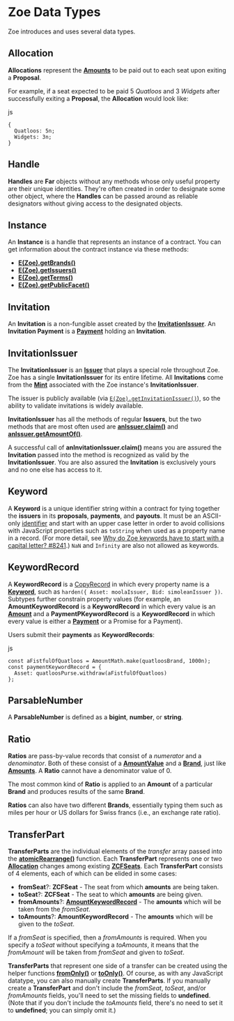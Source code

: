 

Zoe Data Types [​](#zoe-data-types)
===================================

Zoe introduces and uses several data types.

Allocation [​](#allocation)
---------------------------

**Allocations** represent the **[Amounts](/reference/ertp-api/ertp-data-types.html#amount)** to be paid out to each seat upon exiting a **Proposal**.

For example, if a seat expected to be paid 5 *Quatloos* and 3 *Widgets* after successfully exiting a **Proposal**, the **Allocation** would look like:

js
```
{
  Quatloos: 5n;
  Widgets: 3n;
}
```

Handle [​](#handle)
-------------------

**Handles** are **Far** objects without any methods whose only useful property are their unique identities. They're often created in order to designate some other object, where the **Handles** can be passed around as reliable designators without giving access to the designated objects.

Instance [​](#instance)
-----------------------

An **Instance** is a handle that represents an instance of a contract. You can get information about the contract instance via these methods:

* **[E(Zoe).getBrands()](./zoe.html#e-zoe-getbrands-instance)**
* **[E(Zoe).getIssuers()](./zoe.html#e-zoe-getissuers-instance)**
* **[E(Zoe).getTerms()](./zoe.html#e-zoe-getterms-instance)**
* **[E(Zoe).getPublicFacet()](./zoe.html#e-zoe-getpublicfacet-instance)**

Invitation [​](#invitation)
---------------------------

An **Invitation** is a non-fungible asset created by the **[InvitationIssuer](#invitationissuer)**. An **Invitation Payment** is a **[Payment](/reference/ertp-api/payment.html)** holding an **Invitation**.

InvitationIssuer [​](#invitationissuer)
---------------------------------------

The **InvitationIssuer** is an **[Issuer](/reference/ertp-api/issuer.html)** that plays a special role throughout Zoe. Zoe has a single **InvitationIssuer** for its entire lifetime. All **Invitations** come from the **[Mint](/reference/ertp-api/mint.html)** associated with the Zoe instance's **InvitationIssuer**.

The issuer is publicly available (via [`E(Zoe).getInvitationIssuer()`](./zoe-contract-facet.html#zcf-getinvitationissuer)), so the ability to validate invitations is widely available.

**InvitationIssuer** has all the methods of regular **Issuers**, but the two methods that are most often used are **[anIssuer.claim()](/reference/ertp-api/issuer.html#anissuer-claim-payment-optamount)** and **[anIssuer.getAmountOf()](/reference/ertp-api/issuer.html#anissuer-getamountof-payment)**.

A successful call of **anInvitationIssuer.claim()** means you are assured the **Invitation** passed into the method is recognized as valid by the **InvitationIssuer**. You are also assured the **Invitation** is exclusively yours and no one else has access to it.

Keyword [​](#keyword)
---------------------

A **Keyword** is a unique identifier string within a contract for tying together the **issuers** in its **proposals**, **payments**, and **payouts**. It must be an ASCII-only [identifier](https://developer.mozilla.org/en-US/docs/Glossary/Identifier) and start with an upper case letter in order to avoid collisions with JavaScript properties such as `toString` when used as a property name in a record. (For more detail, see [Why do Zoe keywords have to start with a capital letter? #8241](https://github.com/Agoric/agoric-sdk/discussions/8241).) `NaN` and `Infinity` are also not allowed as keywords.

KeywordRecord [​](#keywordrecord)
---------------------------------

A **KeywordRecord** is a [CopyRecord](/glossary/#copyrecord) in which every property name is a **[Keyword](#keyword)**, such as `harden({ Asset: moolaIssuer, Bid: simoleanIssuer })`. Subtypes further constrain property values (for example, an **AmountKeywordRecord** is a **KeywordRecord** in which every value is an **[Amount](/reference/ertp-api/ertp-data-types.html#amount)** and a **PaymentPKeywordRecord** is a **KeywordRecord** in which every value is either a **[Payment](/reference/ertp-api/payment.html)** or a Promise for a Payment).

Users submit their **payments** as **KeywordRecords**:

js
```
const aFistfulOfQuatloos = AmountMath.make(quatloosBrand, 1000n);
const paymentKeywordRecord = {
  Asset: quatloosPurse.withdraw(aFistfulOfQuatloos)
};
```

ParsableNumber [​](#parsablenumber)
-----------------------------------

A **ParsableNumber** is defined as a **bigint**, **number**, or **string**.

Ratio [​](#ratio)
-----------------

**Ratios** are pass-by-value records that consist of a *numerator* and a *denominator*. Both of these consist of a **[AmountValue](/reference/ertp-api/ertp-data-types.html#amountvalue)** and a **[Brand](/reference/ertp-api/brand.html)**, just like **[Amounts](/reference/ertp-api/ertp-data-types.html#amount)**. A **Ratio** cannot have a denominator value of 0.

The most common kind of **Ratio** is applied to an **Amount** of a particular **Brand** and produces results of the same **Brand**.

**Ratios** can also have two different **Brands**, essentially typing them such as miles per hour or US dollars for Swiss francs (i.e., an exchange rate ratio).

TransferPart [​](#transferpart)
-------------------------------

**TransferParts** are the individual elements of the *transfer* array passed into the **[atomicRearrange()](./zoe-helpers.html#atomicrearrange-zcf-transfers)** function. Each **TransferPart** represents one or two **[Allocation](#allocation)** changes among existing **[ZCFSeats](./zcfseat.html)**. Each **TransferPart** consists of 4 elements, each of which can be elided in some cases:

* **fromSeat**?: **ZCFSeat** - The seat from which **amounts** are being taken.
* **toSeat**?: **ZCFSeat** - The seat to which **amounts** are being given.
* **fromAmounts**?: **[AmountKeywordRecord](#keywordrecord)** - The **amounts** which will be taken from the *fromSeat*.
* **toAmounts**?: **AmountKeywordRecord** - The **amounts** which will be given to the *toSeat*.

If a *fromSeat* is specified, then a *fromAmounts* is required. When you specify a *toSeat* without specifying a *toAmounts*, it means that the *fromAmount* will be taken from *fromSeat* and given to *toSeat*.

**TransferParts** that represent one side of a transfer can be created using the helper functions **[fromOnly()](./zoe-helpers.html#fromonly-fromseat-fromamounts)** or **[toOnly()](./zoe-helpers.html#toonly-toseat-toamounts)**. Of course, as with any JavaScript datatype, you can also manually create **TransferParts**. If you manually create a **TransferPart** and don't include the *fromSeat*, *toSeat*, and/or *fromAmounts* fields, you'll need to set the missing fields to **undefined**. (Note that if you don't include the *toAmounts* field, there's no need to set it to **undefined**; you can simply omit it.)

